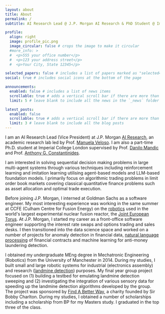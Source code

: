 ```yaml
---
layout: about
title: About
permalink: /
subtitle: AI Research Lead @ J.P. Morgan AI Research & PhD Student @ Imperial College London

profile:
  align: right
  image: profile_pic.png
  image_circular: false # crops the image to make it circular
  #more_info: >
  #  <p>555 your office number</p>
  #  <p>123 your address street</p>
  #  <p>Your City, State 12345</p>

selected_papers: false # includes a list of papers marked as "selected={true}"
social: true # includes social icons at the bottom of the page

announcements:
  enabled: false # includes a list of news items
  scrollable: true # adds a vertical scroll bar if there are more than 3 news items
  limit: 5 # leave blank to include all the news in the `_news` folder

latest_posts:
  enabled: false
  scrollable: true # adds a vertical scroll bar if there are more than 3 new posts items
  limit: 3 # leave blank to include all the blog posts
---
```


I am an AI Research Lead (Vice President) at J.P. Morgan [AI Research](https://www.jpmorgan.com/global/technology/artificial-intelligence), an academic research lab led by Prof. [Manuela Veloso](https://www.wsj.com/articles/jpmorgan-taps-carnegie-mellon-professor-for-new-artificial-intelligence-role-1525374000). I am also a part-time Ph.D. student at Imperial College London supervised by Prof. [Danilo Mandic](http://www.commsp.ee.ic.ac.uk/~mandic/) and Prof. [Anthony G. Constantinides](https://en.wikipedia.org/wiki/Anthony_G._Constantinides).

I am interested in solving sequential decision making problems in large multi-agent systems through various techniques including reinforcement learning and imitation learning utilising agent-based models and LLM-based foundation models. I primarily focus on algorithmic trading problems in limit order book markets covering classical quantitative finance problems such as asset allocation and optimal trade execution.

Before joining J.P. Morgan, I interned at Goldman Sachs as a software engineer. My most interesting experience was working in the same summer at CCFE (Culham Centre for Fusion Energy) on the [robotics](http://www.race.ukaea.uk/) used in the world's largest experimental nuclear fusion reactor, the [Joint European Torus](https://www.ft.com/content/a8d0a7e4-20e3-11ea-b8a1-584213ee7b2b). At J.P. Morgan, I started my career as a front-office software engineer supporting the interest rate swaps and options trading and sales desks. I then transitioned into the data science space and worked on a number of projects for anomaly detection in financial data, [natural language processing](https://www.bloomberg.com/news/articles/2017-02-28/jpmorgan-marshals-an-army-of-developers-to-automate-high-finance) of financial contracts and machine learning for anti-money laundering detection.

I obtained my undergraduate MEng degree in Mechatronic Engineering (Robotics) from the University of Manchester in 2014. During my studies, I built small and large robotic systems for industrial (electronics assembly) and research ([landmine detection](https://sites.manchester.ac.uk/emsensing/)) purposes. My final year group project focused on (1) building a testbed for emulating landmine detection sweeping and (2) investigating the integration of various sensory data for speeding up the landmine detection algorithms developed by the group. The project was sponsored by [Find A Better Way](https://www.bbc.co.uk/news/uk-england-manchester-15534752), a charity founded by Sir Bobby Charlton. During my studies, I obtained a number of scholarships including a scholarship from BP for my Masters study. I graduated in the top three of the class.